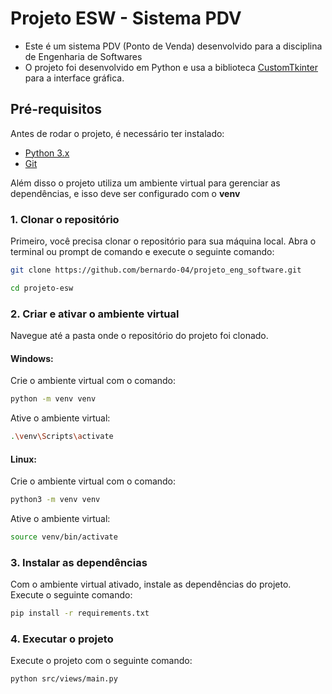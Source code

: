 <h1>Projeto ESW - Sistema PDV</h1>

<ul>
  <li>
    Este é um sistema PDV (Ponto de Venda) desenvolvido para a disciplina de Engenharia de Softwares
  </li>
  <li>
    O projeto foi desenvolvido em Python e usa a biblioteca 
    <a href="https://github.com/TomSchimansky/CustomTkinter" target="_blank">
      CustomTkinter
    </a>
    para a interface gráfica.
  </li>
</ul>

<h2>Pré-requisitos</h2>
<p>Antes de rodar o projeto, é necessário ter instalado:</p>

<ul>
  <li>
    <a href="https://www.python.org/downloads/" target="_blank">
      Python 3.x
    </a>
  </li>
    <li>
    <a href="https://git-scm.com/downloads" target="_blank">
      Git
    </a>
  </li>
</ul>

<p>Além disso o projeto utiliza um ambiente virtual para gerenciar as dependências, e isso deve ser configurado com o <strong>venv</strong></p>

<h3>1. Clonar o repositório</h3>
<p>Primeiro, você precisa clonar o repositório para sua máquina local. Abra o terminal ou prompt de comando e execute o seguinte comando:
</p>

```bash
git clone https://github.com/bernardo-04/projeto_eng_software.git

cd projeto-esw
```
<h3>2. Criar e ativar o ambiente virtual</h3>
<p>Navegue até a pasta onde o repositório do projeto foi clonado.</p>
<h4>Windows:</h4>
<p>Crie o ambiente virtual com o comando:</p>

```bash
python -m venv venv
```
<p>Ative o ambiente virtual:</p>

```bash
.\venv\Scripts\activate
```
<h4>Linux:</h4>
<p>Crie o ambiente virtual com o comando:</p>

```bash
python3 -m venv venv
```
<p>Ative o ambiente virtual:</p>

```bash
source venv/bin/activate
```
<h3>3. Instalar as dependências</h3>
<p>Com o ambiente virtual ativado, instale as dependências do projeto. Execute o seguinte comando:</p>

```bash
pip install -r requirements.txt
```
<h3>4. Executar o projeto</h3>
<p>Execute o projeto com o seguinte comando:</p>

```bash
python src/views/main.py
```